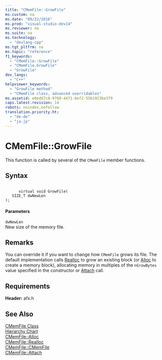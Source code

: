 ```yaml
---
title: "CMemFile::GrowFile"
ms.custom: na
ms.date: "09/22/2016"
ms.prod: "visual-studio-dev14"
ms.reviewer: na
ms.suite: na
ms.technology: 
  - "devlang-cpp"
ms.tgt_pltfrm: na
ms.topic: "reference"
f1_keywords: 
  - "CMemFile::GrowFile"
  - "CMemFile.GrowFile"
  - "GrowFile"
dev_langs: 
  - "C++"
helpviewer_keywords: 
  - "GrowFile method"
  - "CMemFile class, advanced overridables"
ms.assetid: e0edd7c8-9768-4471-bef2-5561923be3f9
caps.latest.revision: 14
robots: noindex,nofollow
translation.priority.ht: 
  - "de-de"
  - "ja-jp"
---
```

# CMemFile::GrowFile
This function is called by several of the `CMemFile` member functions.  
  
## Syntax  
  
```  
  
      virtual void GrowFile(  
   SIZE_T dwNewLen   
);  
```  
  
#### Parameters  
 `dwNewLen`  
 New size of the memory file.  
  
## Remarks  
 You can override it if you want to change how `CMemFile` grows its file. The default implementation calls [Realloc](../vs140/cmemfile--realloc.md) to grow an existing block (or [Alloc](../vs140/cmemfile--alloc.md) to create a memory block), allocating memory in multiples of the `nGrowBytes` value specified in the constructor or [Attach](../vs140/cmemfile--attach.md) call.  
  
## Requirements  
 **Header:** afx.h  
  
## See Also  
 [CMemFile Class](../vs140/cmemfile-class.md)   
 [Hierarchy Chart](../vs140/hierarchy-chart.md)   
 [CMemFile::Alloc](../vs140/cmemfile--alloc.md)   
 [CMemFile::Realloc](../vs140/cmemfile--realloc.md)   
 [CMemFile::CMemFile](../vs140/cmemfile--cmemfile.md)   
 [CMemFile::Attach](../vs140/cmemfile--attach.md)